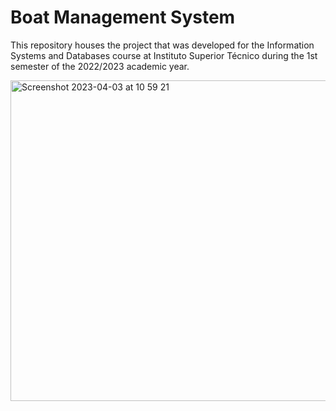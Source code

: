 # Boat Management System

This repository houses the project that was developed for the Information Systems and Databases course at Instituto Superior Técnico during the 1st semester of the 2022/2023 academic year.

<img width="513" alt="Screenshot 2023-04-03 at 10 59 21" src="https://user-images.githubusercontent.com/72610491/229477642-f1194135-5e4c-46c2-8b26-f560cb9ba46e.png" width="20">
